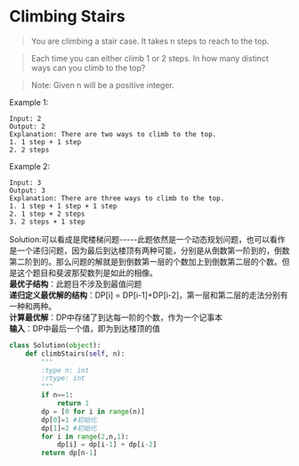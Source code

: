 # Climbing Stairs

>You are climbing a stair case. It takes n steps to reach to the top.

>Each time you can either climb 1 or 2 steps. In how many distinct ways can you climb to the top?

>Note: Given n will be a positive integer.

Example 1:
```
Input: 2
Output: 2
Explanation: There are two ways to climb to the top.
1. 1 step + 1 step
2. 2 steps
```
Example 2:
```
Input: 3
Output: 3
Explanation: There are three ways to climb to the top.
1. 1 step + 1 step + 1 step
2. 1 step + 2 steps
3. 2 steps + 1 step
```
Solution:可以看成是爬楼梯问题-----此题依然是一个动态规划问题，也可以看作是一个递归问题，因为最后到达楼顶有两种可能，分别是从倒数第一阶到的，倒数第二阶到的。那么问题的解就是到倒数第一层的个数加上到倒数第二层的个数。但是这个题目和斐波那契数列是如此的相像。<br>
**最优子结构**：此题目不涉及到最值问题<br>
**递归定义最优解的结构**：DP[i] = DP[i-1]+DP[i-2]，第一层和第二层的走法分别有一种和两种。<br>
**计算最优解**：DP中存储了到达每一阶的个数，作为一个记事本<br>
**输入**：DP中最后一个值，即为到达楼顶的值<br>
```python
class Solution(object):
    def climbStairs(self, n):
        """
        :type n: int
        :rtype: int
        """
        if n==1:
            return 1
        dp = [0 for i in range(n)]
        dp[0]=1	#初始化
        dp[1]=2	#初始化
        for i in range(2,n,1):
            dp[i] = dp[i-1] + dp[i-2]  
        return dp[n-1]
```